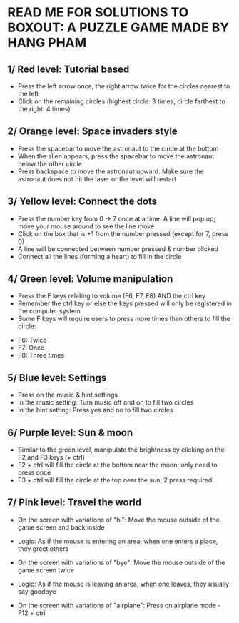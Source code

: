 # READ ME FOR SOLUTIONS TO BOXOUT: A PUZZLE GAME MADE BY HANG PHAM 


## 1/ Red level: Tutorial based 
- Press the left arrow once, the right arrow twice for the circles nearest to the left 
- Click on the remaining circles (highest circle: 3 times, circle farthest to the right: 4 times)

## 2/ Orange level: Space invaders style 
- Press the spacebar to move the astronaut to the circle at the bottom 
- When the alien appears, press the spacebar to move the astronaut below the other circle
- Press backspace to move the astronaut upward. Make sure the astronaut does not hit the laser or the level will restart

## 3/ Yellow level: Connect the dots  
- Press the number key from 0 -> 7 once at a time. A line will pop up; move your mouse around to see the line move
- Click on the box that is +1 from the number pressed (except for 7, press 0)
- A line will be connected between number pressed & number clicked
- Connect all the lines (forming a heart) to fill in the circle 

## 4/ Green level: Volume manipulation 
- Press the F keys relating to volume (F6, F7, F8) AND the ctrl key 
- Remember the ctrl key or else the keys pressed will only be registered in the computer system
- Some F keys will require users to press more times than others to fill the circle:
+ F6: Twice 
+ F7: Once 
+ F8: Three times 

## 5/ Blue level: Settings
- Press on the music & hint settings 
- In the music setting: Turn music off and on to fill two circles 
- In the hint setting: Press yes and no to fill two circles

## 6/ Purple level: Sun & moon 
- Similar to the green level, manipulate the brightness by clicking on the F2 and F3 keys (+ ctrl) 
- F2 + ctrl will fill the circle at the bottom near the moon; only need to press once 
- F3 + ctrl will fill the circle at the top near the sun; 2 press required

## 7/ Pink level: Travel the world 
- On the screen with variations of "hi": Move the mouse outside of the game screen and back inside 
+ Logic: As if the mouse is entering an area; when one enters a place, they greet others 
- On the screen with variations of "bye": Move the mouse outside of the game screen twice 
+ Logic: As if the mouse is leaving an area; when one leaves, they usually say goodbye 
- On the screen with variations of "airplane": Press on airplane mode - F12 + ctrl 
 

